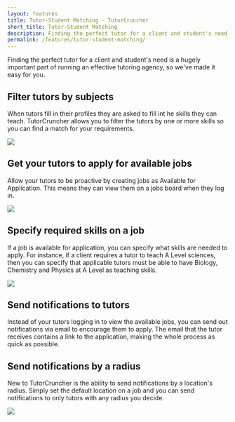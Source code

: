 ```yaml
---
layout: features
title: Tutor-Student Matching - TutorCruncher
short_title: Tutor-Student Matching
description: Finding the perfect tutor for a client and student's need is a hugely important part of running an effective tutoring agency, so we've made it easy for you.
permalink: /features/tutor-student-matching/
---
```

Finding the perfect tutor for a client and student's need is a hugely important part of running an effective tutoring agency, so we've made it easy for you.

## Filter tutors by subjects

When tutors fill in their profiles they are asked to fill int he skills they can teach. TutorCruncher allows you to filter the tutors by one or more skills so you can find a match for your requirements.

<a href="{{ site.static}}/img/features/filter-by-subjects.png" data-lightbox="lightbox" data-title="Filter the tutor list by subject" class="thumbnail">
  <img src="{{ site.static}}/img/features/filter-by-subjects.png" alt-text="Filter the tutor list by subject"/>
</a>

## Get your tutors to apply for available jobs

Allow your tutors to be proactive by creating jobs as Available for Application. This means they can view them on a jobs board when they log in.

<a href="{{ site.static}}/img/features/available-jobs-board.png" data-lightbox="lightbox" data-title="TutorCruncher's available jobs board" class="thumbnail">
  <img src="{{ site.static}}/img/features/available-jobs-board.png" alt-text="TutorCruncher's available jobs board"/>
</a>

## Specify required skills on a job

If a job is available for application, you can specify what skills are needed to apply. For instance, if a client requires a tutor to teach A Level sciences, then you can specify that applicable tutors must be able to have Biology, Chemistry and Physics at A Level as teaching skills.

<a href="{{ site.static}}/img/features/skill-set-form.png" data-lightbox="lightbox" data-title="Create a required skill for a job" class="thumbnail">
  <img src="{{ site.static}}/img/features/skill-set-form.png" alt-text="Create a required skill for a job"/>
</a>

## Send notifications to tutors

Instead of your tutors logging in to view the available jobs, you can send out notifications via email to encourage them to apply. The email that the tutor receives contains a link to the application, making the whole process as quick as possible.

## Send notifications by a radius

New to TutorCruncher is the ability to send notifications by a location's radius. Simply set the default location on a job and you can send notifications to only tutors with any radius you decide.

<a href="{{ site.static}}/img/features/radius-notification.png" data-lightbox="lightbox" data-title="Create a required skill for a job" class="thumbnail">
  <img src="{{ site.static}}/img/features/radius-notification.png" alt-text="Create a required skill for a job"/>
</a> 
